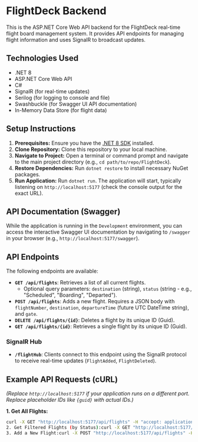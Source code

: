 # FlightDeck Backend

This is the ASP.NET Core Web API backend for the FlightDeck real-time flight board management system. It provides API endpoints for managing flight information and uses SignalR to broadcast updates.

## Technologies Used

* .NET 8
* ASP.NET Core Web API
* C#
* SignalR (for real-time updates)
* Serilog (for logging to console and file)
* Swashbuckle (for Swagger UI API documentation)
* In-Memory Data Store (for flight data)

## Setup Instructions

1.  **Prerequisites:** Ensure you have the [.NET 8 SDK](https://dotnet.microsoft.com/download/dotnet/8.0) installed.
2.  **Clone Repository:** Clone this repository to your local machine.
3.  **Navigate to Project:** Open a terminal or command prompt and navigate to the main project directory (e.g., `cd path/to/repo/FlightDeck`).
4.  **Restore Dependencies:** Run `dotnet restore` to install necessary NuGet packages.
5.  **Run Application:** Run `dotnet run`. The application will start, typically listening on `http://localhost:5177` (check the console output for the exact URL).

## API Documentation (Swagger)

While the application is running in the `Development` environment, you can access the interactive Swagger UI documentation by navigating to `/swagger` in your browser (e.g., `http://localhost:5177/swagger`).

## API Endpoints

The following endpoints are available:

* **`GET /api/flights`**: Retrieves a list of all current flights.
    * Optional query parameters: `destination` (string), `status` (string - e.g., "Scheduled", "Boarding", "Departed").
* **`POST /api/flights`**: Adds a new flight. Requires a JSON body with `flightNumber`, `destination`, `departureTime` (future UTC DateTime string), and `gate`.
* **`DELETE /api/flights/{id}`**: Deletes a flight by its unique ID (Guid).
* **`GET /api/flights/{id}`**: Retrieves a single flight by its unique ID (Guid).

### SignalR Hub

* **`/flightHub`**: Clients connect to this endpoint using the SignalR protocol to receive real-time updates (`FlightAdded`, `FlightDeleted`).

## Example API Requests (cURL)

*(Replace `http://localhost:5177` if your application runs on a different port. Replace placeholder IDs like `{guid}` with actual IDs.)*

**1. Get All Flights:**

```bash
curl -X GET "http://localhost:5177/api/flights" -H "accept: application/json"
2. Get Filtered Flights (by Status):curl -X GET "http://localhost:5177/api/flights?status=Scheduled" -H "accept: application/json"
3. Add a New Flight:curl -X POST "http://localhost:5177/api/flights" -H "accept: application/json" -H "Content-Type: application/json" -d "{\"flightNumber\":\"AA100\",\"destination\":\"New York\",\"departureTime\":\"2025-12-01T10:00:00Z\",\"gate\":\"B5\"}"
